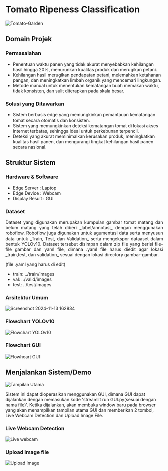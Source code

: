 # Tomato Ripeness Classification
![Tomato-Garden](https://github.com/user-attachments/assets/fac1e605-8e4f-42cc-a39b-fc8a5c249035)

## Domain Projek
### Permasalahan
* Penentuan waktu panen yang tidak akurat menyebabkan kehilangan hasil hingga 20%, menurunkan kualitas produk dan merugikan petani.
* Kehilangan hasil merugikan pendapatan petani, melemahkan ketahanan pangan, dan meningkatkan limbah organik yang mencemari lingkungan.
* Metode manual untuk menentukan kematangan buah memakan waktu, tidak konsisten, dan sulit diterapkan pada skala besar.

### Solusi yang Ditawarkan
* Sistem berbasis edge yang memungkinkan pemantauan kematangan tomat secara otomatis dan konsisten.
* Sistem yang memungkinkan deteksi kematangan tomat di lokasi akses internet terbatas, sehingga ideal untuk perkebunan terpencil.
* Deteksi yang akurat meminimalkan kerusakan produk, meningkatkan kualitas hasil panen, dan mengurangi tingkat kehilangan hasil panen secara nasional.

## Struktur Sistem
### Hardware & Software
* Edge Server : Laptop
* Edge Device : Webcam
* Display Result : GUI
### Dataset
 <div align="justify">Dataset yang digunakan merupakan kumpulan gambar tomat matang dan belum matang yang telah diberi _label/annotasi_ dengan menggunakan roboflow. Roboflow juga digunakan untuk agumentasi data serta menyusun data untuk _Train, Test, dan Validation_ serta mengekspor dataaset dalam bentuk YOLOv10. Dataset tersebut disimpan dalam zip file yang berisi file-file gambar dan yaml file, dimana .yaml file harus diedit agar lokasi _train,test, dan validation_ sesuai dengan lokasi directory gambar-gambar. </div>

(file .yaml yang harus di edit)
* train: ../train/images
* val: ../valid/images
* test: ../test/images

### Arsitektur Umum
![Screenshot 2024-11-13 162834](https://github.com/user-attachments/assets/5623e596-5954-4d13-afc4-718008a1ddbb)
### Flowchart YOLOv10
![Flowchart YOLOv10](https://github.com/user-attachments/assets/fac05567-1ebf-4ee1-a8a9-a52b71ba67d1)
### Flowchart GUI
![Flowhcart GUI](https://github.com/user-attachments/assets/c87f3d88-0a41-40e9-9deb-09d317df3075)

## Menjalankan Sistem/Demo
![Tampilan Utama](https://github.com/user-attachments/assets/40a0a9af-7e45-40a3-b6c7-ab65fa77b2e3)

Sistem ini dapat dioperasikan menggunakan GUI, dimana GUI dapat dijalankan dengan memasukan kode 'streamlit run GUI.py(sesuai dengan nama file)'. Ketika dijalankan, akan membuka window baru pada browser yang akan menampilkan tampilan utama GUI dan memberikan 2 tombol, Live Webcam Detection dan Upload Image File.


### Live Webcam Detection
![Live webcam](https://github.com/user-attachments/assets/975f77d6-fa86-4f7f-aebd-9a5db931f96a)

### Upload Image file
![Upload Image](https://github.com/user-attachments/assets/1f07286c-c034-464b-91d9-d1a82e1e4ab9)

